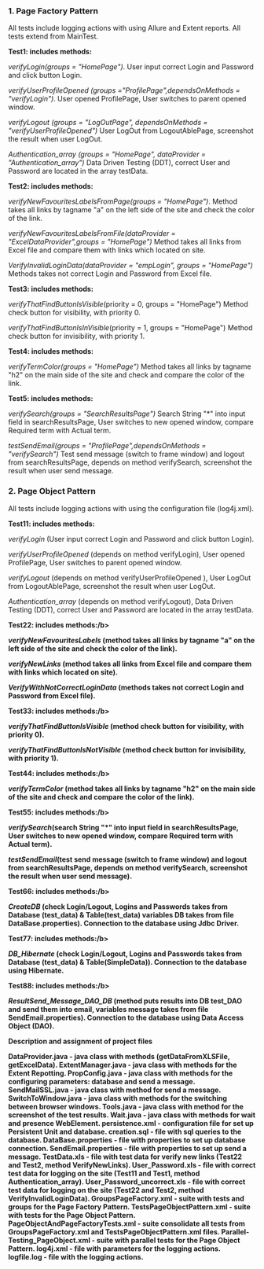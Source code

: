 ### 1.   Page Factory Pattern

<p>All tests include logging actions with using Allure and Extent reports. All tests extend from MainTest.</p>
<b>Test1: includes methods:</b>
<p><i>verifyLogin(groups = "HomePage")</i>. User input correct Login and Password and click button Login.</p>
<p><i>verifyUserProfileOpened (groups ="ProfilePage",dependsOnMethods = "verifyLogin")</i>.
User opened ProfilePage, User switches to parent opened window.</p>
<p><i>verifyLogout (groups = "LogOutPage", dependsOnMethods = "verifyUserProfileOpened")</i>
User LogOut from LogoutAblePage, screenshot the result when user LogOut.</p>
<p><i>Authentication_array (groups = "HomePage", dataProvider = "Authentication_array")</i>
Data Driven Testing (DDT), correct User and Password are located in the array testData.</p>
<b>Test2: includes methods:</b>
<p><i>verifyNewFavouritesLabelsFromPage(groups = "HomePage")</i>.
Method takes all links by tagname "a" on the left side of the site and check the color of the link.</p>
<p><i>verifyNewFavouritesLabelsFromFile(dataProvider = "ExcelDataProvider",groups = "HomePage")</i>
Method takes all links from Excel file and compare them with links which located on site.</p>
<p><i>VerifyInvalidLoginData(dataProvider = "empLogin", groups = "HomePage")</i>
Methods takes not correct Login and Password from Excel file.</p>
<b>Test3: includes methods:</b>
<p><i>verifyThatFindButtonIsVisible</i>(priority = 0, groups = "HomePage")</i>
Method check button for visibility, with priority 0.</p>
<p><i>verifyThatFindButtonIsInVisible</i>(priority = 1, groups = "HomePage")</i>
Method check button for invisibility, with priority 1.</p>
<b>Test4: includes methods:</b>
<p><i>verifyTermColor(groups = "HomePage")</i>
Method takes all links by tagname "h2" on the main side of the site and check and compare the color of the link.</p>
<b>Test5: includes methods:</b>
<p><i>verifySearch(groups = "SearchResultsPage")</i>
Search String "*" into input field in searchResultsPage, User switches to new opened window, compare Required term with Actual term.</p>
<p><i>testSendEmail(groups = "ProfilePage",dependsOnMethods = "verifySearch")</i>
Test send message (switch to frame window)  and logout from searchResultsPage, depends on method verifySearch, screenshot the result when user send message.</p>

### 2.   Page Object Pattern

<p>All tests include logging actions with using the configuration file (log4j.xml).</p>
<b>Test11: includes methods:</b>
<p><i>verifyLogin</i> (User input correct Login and Password and click button Login).</p>
<p><i>verifyUserProfileOpened</i> (depends on method verifyLogin), User opened ProfilePage, User switches to parent opened window.</p>
<p><i>verifyLogout</i> (depends on method verifyUserProfileOpened ), User LogOut from LogoutAblePage, screenshot the result when user LogOut.</p>
<p><i>Authentication_array</i> (depends on method verifyLogout), Data Driven Testing (DDT), correct User and Password are located in the array  testData.</p>
<b>Test22: includes methods:/b>
<p><i>verifyNewFavouritesLabels</i> (method takes all links by tagname "a" on the left side of the site and check the color of the link).</p>
<p><i>verifyNewLinks</i> (method takes all links from Excel file and compare them with links which located on site).</p>
<p><i>VerifyWithNotCorrectLoginData</i> (methods takes not correct Login and Password from Excel file).</p>
<b>Test33: includes methods:/b>
<p><i>verifyThatFindButtonIsVisible</i> (method check button for visibility, with priority 0).</p>
<p><i>verifyThatFindButtonIsNotVisible</i> (method check button for invisibility, with priority 1).</p>
<b>Test44: includes methods:/b>
<p><i>verifyTermColor</i> (method takes all links by tagname "h2" on the main side of the site and check and compare the color of the link).</p>
<b>Test55: includes methods:/b>
<p><i>verifySearch</i>(search String "*" into input field in searchResultsPage, User switches to new opened window, compare Required term with Actual term).</p>
<p><i>testSendEmail</i>(test send message (switch to frame window)  and logout from searchResultsPage, depends on method verifySearch, screenshot the result when user send message).</p>
<b>Test66: includes methods:/b>
<p><i>CreateDB</i> (check Login/Logout, Logins and Passwords takes from Database (test_data) & Table(test_data) variables DB takes from file DataBase.properties). Connection to the database using Jdbc Driver.</p>
<b>Test77: includes methods:/b>
<p><i>DB_Hibernate</i> (check Login/Logout, Logins and Passwords takes from Database (test_data) & Table(SimpleData)). Connection to the database using Hibernate.</p>
<b>Test88: includes methods:/b>
<p><i>ResultSend_Message_DAO_DB</i> (method puts results into DB test_DAO and send them into email, variables message takes from file SendEmail.properties). Connection to the database using Data Access Object (DAO).</p>

<b>Description and assignment of project files</b>

DataProvider.java - java class with methods (getDataFromXLSFile, getExcelData).
ExtentManager.java - java class with methods for the Extent Repotting.
PropConfig.java - java class with methods for the configuring parameters: database and send a message.
SendMailSSL.java - java class with method for send a message.
SwitchToWindow.java - java class with methods for the switching between browser windows.
Tools.java - java class with method for the screenshot of the test results.
Wait.java - java class with methods for wait and presence WebElement.
persistence.xml - configuration file for set up Persistent Unit and database.
creation.sql - file with sql queries to the database.
DataBase.properties - file with  properties to set up database connection.
SendEmail.properties - file with  properties to set up send a message.
TestData.xls - file with test data for verify new links (Test22 and Test2, method VerifyNewLinks).
User_Password.xls - file with correct test data for logging on the site (Test11 and Test1, method Authentication_array).
User_Password_uncorrect.xls - file with correct test data for logging on the site (Test22 and Test2, method VerifyInvalidLoginData).
GroupsPageFactory.xml - suite with tests and groups for the Page Factory Pattern.
TestsPageObjectPattern.xml - suite with tests for the Page Object Pattern.
PageObjectAndPageFactoryTests.xml - suite consolidate all tests from GroupsPageFactory.xml and TestsPageObjectPattern.xml files.
Parallel-Testing_PageObject.xml - suite with parallel tests for the Page Object Pattern.
log4j.xml - file with parameters for the logging actions.
logfile.log - file with the logging actions.
